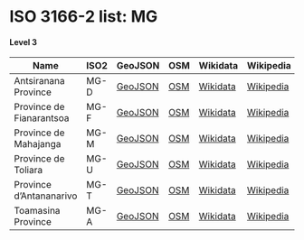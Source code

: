 # ISO 3166-2 list: MG


#### Level 3
Name | ISO2 | GeoJSON | OSM | Wikidata | Wikipedia | population 
--- | --- | --- | --- | --- | --- | --: 
Antsiranana Province | MG-D | [GeoJSON](../../export/geojson/q8/iso2/MG/MG-D.geojson) | [OSM](https://www.openstreetmap.org/relation/3247585) | [Wikidata](https://www.wikidata.org/wiki/Q656073) | [Wikipedia](http://en.wikipedia.org/wiki/en%3AAntsiranana%20Province) | 1,188,425
Province de Fianarantsoa | MG-F | [GeoJSON](../../export/geojson/q8/iso2/MG/MG-F.geojson) | [OSM](https://www.openstreetmap.org/relation/3203751) | [Wikidata](https://www.wikidata.org/wiki/Q841197) | [Wikipedia](http://en.wikipedia.org/wiki/en%3AFianarantsoa%20Province) | 
Province de Mahajanga | MG-M | [GeoJSON](../../export/geojson/q8/iso2/MG/MG-M.geojson) | [OSM](https://www.openstreetmap.org/relation/3203752) | [Wikidata](https://www.wikidata.org/wiki/Q669259) | [Wikipedia](http://en.wikipedia.org/wiki/en%3AMahajanga%20Province) | 
Province de Toliara | MG-U | [GeoJSON](../../export/geojson/q8/iso2/MG/MG-U.geojson) | [OSM](https://www.openstreetmap.org/relation/3203749) | [Wikidata](https://www.wikidata.org/wiki/Q162020) | [Wikipedia](http://en.wikipedia.org/wiki/en%3AToliara%20Province) | 2,229,550
Province d’Antananarivo | MG-T | [GeoJSON](../../export/geojson/q8/iso2/MG/MG-T.geojson) | [OSM](https://www.openstreetmap.org/relation/3203754) | [Wikidata](https://www.wikidata.org/wiki/Q489821) | [Wikipedia](http://en.wikipedia.org/wiki/en%3AAntananarivo%20Province) | 
Toamasina Province | MG-A | [GeoJSON](../../export/geojson/q8/iso2/MG/MG-A.geojson) | [OSM](https://www.openstreetmap.org/relation/3203753) | [Wikidata](https://www.wikidata.org/wiki/Q639418) | [Wikipedia](http://en.wikipedia.org/wiki/en%3AToamasina%20Province) | 2,855,600
